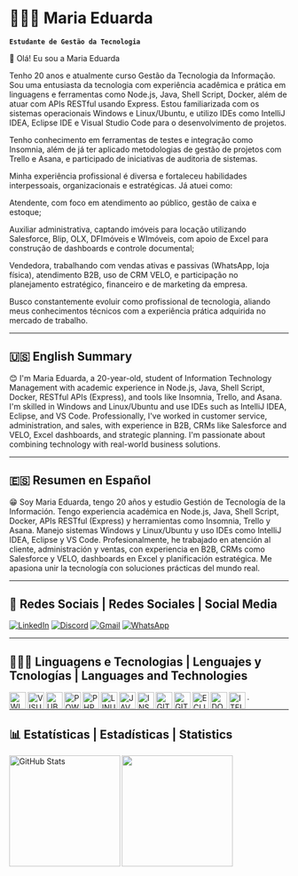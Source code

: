 # 👩🏼‍🎓 Maria Eduarda
**`Estudante de Gestão da Tecnologia`**

👋 Olá! Eu sou a Maria Eduarda

Tenho 20 anos e atualmente curso Gestão da Tecnologia da Informação. Sou uma entusiasta da tecnologia com experiência acadêmica e prática em linguagens e ferramentas como Node.js, Java, Shell Script, Docker, além de atuar com APIs RESTful usando Express. Estou familiarizada com os sistemas operacionais Windows e Linux/Ubuntu, e utilizo IDEs como IntelliJ IDEA, Eclipse IDE e Visual Studio Code para o desenvolvimento de projetos.

Tenho conhecimento em ferramentas de testes e integração como Insomnia, além de já ter aplicado metodologias de gestão de projetos com Trello e Asana, e participado de iniciativas de auditoria de sistemas.

Minha experiência profissional é diversa e fortaleceu habilidades interpessoais, organizacionais e estratégicas. Já atuei como:

Atendente, com foco em atendimento ao público, gestão de caixa e estoque;

Auxiliar administrativa, captando imóveis para locação utilizando Salesforce, Blip, OLX, DFImóveis e WImóveis, com apoio de Excel para construção de dashboards e controle documental;

Vendedora, trabalhando com vendas ativas e passivas (WhatsApp, loja física), atendimento B2B, uso de CRM VELO, e participação no planejamento estratégico, financeiro e de marketing da empresa.

Busco constantemente evoluir como profissional de tecnologia, aliando meus conhecimentos técnicos com a experiência prática adquirida no mercado de trabalho.

---

## 🇺🇸 English Summary

😊 I'm Maria Eduarda, a 20-year-old, student of Information Technology Management with academic experience in Node.js, Java, Shell Script, Docker, RESTful APIs (Express), and tools like Insomnia, Trello, and Asana. I'm skilled in Windows and Linux/Ubuntu and use IDEs such as IntelliJ IDEA, Eclipse, and VS Code. Professionally, I've worked in customer service, administration, and sales, with experience in B2B, CRMs like Salesforce and VELO, Excel dashboards, and strategic planning. I'm passionate about combining technology with real-world business solutions.

---

## 🇪🇸 Resumen en Español

😁 Soy Maria Eduarda, tengo 20 años y estudio Gestión de Tecnología de la Información. Tengo experiencia académica en Node.js, Java, Shell Script, Docker, APIs RESTful (Express) y herramientas como Insomnia, Trello y Asana. Manejo sistemas Windows y Linux/Ubuntu y uso IDEs como IntelliJ IDEA, Eclipse y VS Code. Profesionalmente, he trabajado en atención al cliente, administración y ventas, con experiencia en B2B, CRMs como Salesforce y VELO, dashboards en Excel y planificación estratégica. Me apasiona unir la tecnología con soluciones prácticas del mundo real.

---

## 🛜 Redes Sociais | Redes Sociales | Social Media

[![LinkedIn](https://img.shields.io/badge/-LinkedIn-blue?style=flat&logo=linkedin)](https://www.linkedin.com/in/maria-eduarda-cardoso-freire-7a1989292/)  [![Discord](https://img.shields.io/badge/-Discord-5865F2?style=flat&logo=discord)]( https://discord.gg/fcENpZkF)  [![Gmail](https://img.shields.io/badge/-Gmail-D14836?style=flat&logo=gmail&logoColor=white)](mailto:eduardacarf2004@gmail.com)  [![WhatsApp](https://img.shields.io/badge/-WhatsApp-25D366?style=flat&logo=whatsapp&logoColor=white)](https://wa.me/5561991739367)


---

## 👩🏼‍💻 Linguagens e Tecnologias | Lenguajes y Tcnologías | Languages and Technologies

<img src="https://cdn.jsdelivr.net/gh/devicons/devicon@latest/icons/windows11/windows11-original.svg"
align="left"
alt="WINDOWS"
title="WINDOWS"
width="30px"
style="padding-rigth: 10px;"
  />
  
 <img src="https://cdn.jsdelivr.net/gh/devicons/devicon@latest/icons/visualstudio/visualstudio-original.svg" 
align="left"
alt="VISUALSTUDIO"
title="VISUALSTUDIO"
width="30px"
style="padding-rigth: 10px;"
   />

 <img src="https://cdn.jsdelivr.net/gh/devicons/devicon@latest/icons/ubuntu/ubuntu-original.svg"          
align="left"
alt="UBUNTU"
title="UBUNTU"
width="30px"
   />
   <img src="https://cdn.jsdelivr.net/gh/devicons/devicon@latest/icons/powershell/powershell-original.svg"
align="left"
alt="POWERSHELL"
title="POWERSHELL"
width="30px"
    />
    
<img src="https://cdn.jsdelivr.net/gh/devicons/devicon@latest/icons/php/php-original.svg"
align="left"
alt="PHP"
title="PHP"
width="30px"
  />
   
 <img src="https://cdn.jsdelivr.net/gh/devicons/devicon@latest/icons/linux/linux-original.svg"
align="left"
alt="LINUX"
title="LINUX"
width="30px"
   />
   
<img 
src="https://cdn.jsdelivr.net/gh/devicons/devicon@latest/icons/java/java-original-wordmark.svg" 
align="left"
alt="JAVA"
title="JAVA"
width="30px"
  />
  
<img src="https://cdn.jsdelivr.net/gh/devicons/devicon@latest/icons/insomnia/insomnia-original-wordmark.svg"
align="left"
alt="INSOMNIA"
title="INSOMNIA"
width="30px"
  /> 
  <img
src="https://github.com/user-attachments/assets/4e81be51-1224-4b80-83a4-4b2e4616d03d"
align="left"
alt="GITHUB"
title="GITHUB"
width="30px"
/>

<img 
src="https://cdn.jsdelivr.net/gh/devicons/devicon@latest/icons/git/git-plain-wordmark.svg"
align="left"
alt="GIT"
title="GIT"
width="30px"
  />
<img src="https://cdn.jsdelivr.net/gh/devicons/devicon@latest/icons/eclipse/eclipse-original.svg"         
align="left"
alt="ECLIPSE"
title="ECLIPSE"
width="30px"
   />
<img 
src="https://cdn.jsdelivr.net/gh/devicons/devicon@latest/icons/docker/docker-original-wordmark.svg"
align="left"
alt="DOCKER"
title="DOCKER"
width="30px"
  />
<img
src="https://github.com/user-attachments/assets/9b44cc32-377f-485d-9adb-5b4edfc1f189"
align="left"
alt="ITELLIJIDE"
title="ITELLIJIDE"
width="30px"
/>
.

---

  ## 📊 Estatísticas | Estadísticas | Statistics
  
<img 
align="left"
alt="GitHub Stats"
height="200px"
src="https://github-readme-stats.vercel.app/api?username=Duda-Dz&show_icons=true&theme=dark"
/>

<img
align="left"
height="200px"
src="https://github-readme-stats.vercel.app/api/top-langs/?username=Duda-Dz&theme=dark&layout=compact"
/>
  

  


          
          
  
          
          
          
  


          
          
          
          
          
          
          
          
          
          
















